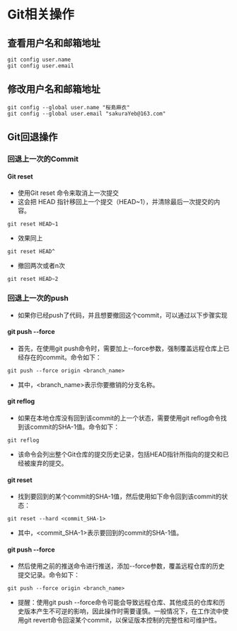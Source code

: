 # Git相关操作
## 查看用户名和邮箱地址
```shell
git config user.name
git config user.email
```

## 修改用户名和邮箱地址
```shell
git config --global user.name "桜島麻衣"
git config --global user.email "sakuraYeb@163.com"
```

## Git回退操作
### 回退上一次的Commit
#### Git reset
* 使用Git reset 命令来取消上一次提交
* 这会把 HEAD 指针移回上一个提交（HEAD~1），并清除最后一次提交的内容。
```shell
git reset HEAD~1
```

* 效果同上
```shell
git reset HEAD^
```

* 撤回两次或者n次
```shell
git reset HEAD~2
```

### 回退上一次的push
* 如果你已经push了代码，并且想要撤回这个commit，可以通过以下步骤实现

#### git push --force
* 首先，在使用git push命令时，需要加上--force参数，强制覆盖远程仓库上已经存在的commit。命令如下：
```shell
git push --force origin <branch_name>
```
* 其中，<branch_name>表示你要撤销的分支名称。


#### git reflog
* 如果在本地仓库没有回到该commit的上一个状态，需要使用git reflog命令找到该commit的SHA-1值。命令如下：
```shell
git reflog
```
* 该命令会列出整个Git仓库的提交历史记录，包括HEAD指针所指向的提交和已经被废弃的提交。

#### git reset
* 找到要回到的某个commit的SHA-1值，然后使用如下命令回到该commit的状态：
```shell
git reset --hard <commit_SHA-1>
```
* 其中，<commit_SHA-1>表示要回到的commit的SHA-1值。

#### git push --force
* 然后使用之前的推送命令进行推送，添加--force参数，覆盖远程仓库的历史提交记录。命令如下：

```shell
git push --force origin <branch_name>
```
* 提醒：使用git push --force命令可能会导致远程仓库、其他成员的仓库和历史版本产生不可逆的影响，因此操作时需要谨慎。一般情况下，在工作流中使用git revert命令回滚某个commit，以保证版本控制的完整性和可维护性。
